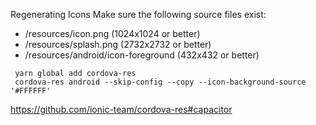




Regenerating Icons
Make sure the following source files exist:
* /resources/icon.png (1024x1024 or better)
* /resources/splash.png (2732x2732 or better)
* /resources/android/icon-foreground (432x432 or better)

``` shell script
 yarn global add cordova-res
 cordova-res android --skip-config --copy --icon-background-source '#FFFFFF'
```

https://github.com/ionic-team/cordova-res#capacitor
